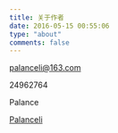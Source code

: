 ```yaml
---
title: 关于作者
date: 2016-05-15 00:55:06
type: "about"
comments: false
---
```


<i class="fa fa-envelope"></i> palanceli@163.com

<i class="fa fa-qq" aria-hidden="true"></i>  24962764

<i class="fa fa-weixin" aria-hidden="true"></i> Palance

<i class="fa fa-github" aria-hidden="true"></i> [Palanceli](https://palanceli.github.io)